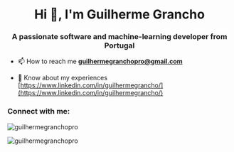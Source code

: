 <h1 align="center">Hi 👋, I'm Guilherme Grancho</h1>
<h3 align="center">A passionate software and machine-learning developer from Portugal</h3>

- 📫 How to reach me **guilhermegranchopro@gmail.com**

- 📄 Know about my experiences [https://www.linkedin.com/in/guilhermegrancho/](https://www.linkedin.com/in/guilhermegrancho/)

<h3 align="left">Connect with me:</h3>
<p align="left">
</p>

<p><img align="center" src="https://github-readme-stats.vercel.app/api/top-langs?username=guilhermegranchopro&show_icons=true&locale=en&layout=compact" alt="guilhermegranchopro" /></p>

<p><img align="center" src="https://github-readme-streak-stats.herokuapp.com/?user=guilhermegranchopro&" alt="guilhermegranchopro" /></p>
